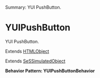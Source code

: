 Summary: YUI PushButton.

# YUIPushButton

YUI PushButton.
 
Extends [HTMLObject](HTMLObject.md)

Extends [SeSSimulatedObject](SeSSimulatedObject.md)





**Behavior Pattern: YUIPushButtonBehavior**


<!-- ============================== property summary ========================== -->

	
<!-- ============================== action summary ========================== -->


<!-- ============================== property detail ========================== -->
	
	
<!-- ============================== action detail ========================== -->
		

